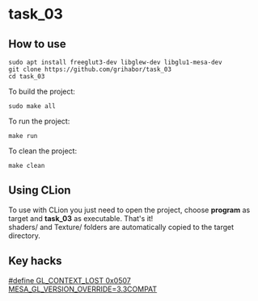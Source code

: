 # task_03

## How to use
```
sudo apt install freeglut3-dev libglew-dev libglu1-mesa-dev  
git clone https://github.com/grihabor/task_03
cd task_03
```
To build the project:
```
sudo make all
```
To run the project:
```
make run
```
To clean the project:
```
make clean
```
## Using CLion
To use with CLion you just need to open the project, choose __program__ as target and __task_03__ as executable. That's it!  
shaders/ and Texture/ folders are automatically copied to the target directory.

## Key hacks
[#define GL_CONTEXT_LOST 0x0507](https://github.com/grihabor/task_03/commit/7be0889be71614f861087246417cb86e90c3f4b2)  
[MESA_GL_VERSION_OVERRIDE=3.3COMPAT](https://github.com/grihabor/task_03/commit/7649a49026f82039be95898c165f5635f840b81e)  
